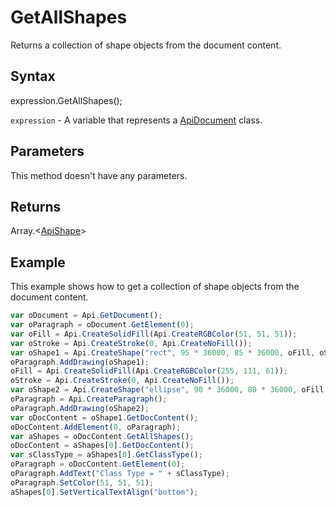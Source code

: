 # GetAllShapes

Returns a collection of shape objects from the document content.

## Syntax

expression.GetAllShapes();

`expression` - A variable that represents a [ApiDocument](../ApiDocument.md) class.

## Parameters

This method doesn't have any parameters.

## Returns

Array.\<[ApiShape](../../ApiShape/ApiShape.md)>

## Example

This example shows how to get a collection of shape objects from the document content.

```javascript
var oDocument = Api.GetDocument();
var oParagraph = oDocument.GetElement(0);
var oFill = Api.CreateSolidFill(Api.CreateRGBColor(51, 51, 51));
var oStroke = Api.CreateStroke(0, Api.CreateNoFill());
var oShape1 = Api.CreateShape("rect", 95 * 36000, 85 * 36000, oFill, oStroke);
oParagraph.AddDrawing(oShape1);
oFill = Api.CreateSolidFill(Api.CreateRGBColor(255, 111, 61));
oStroke = Api.CreateStroke(0, Api.CreateNoFill());
var oShape2 = Api.CreateShape("ellipse", 90 * 36000, 80 * 36000, oFill, oStroke);
oParagraph = Api.CreateParagraph();
oParagraph.AddDrawing(oShape2);
var oDocContent = oShape1.GetDocContent();
oDocContent.AddElement(0, oParagraph);
var aShapes = oDocContent.GetAllShapes();
oDocContent = aShapes[0].GetDocContent();
var sClassType = aShapes[0].GetClassType();
oParagraph = oDocContent.GetElement(0);
oParagraph.AddText("Class Type = " + sClassType);
oParagraph.SetColor(51, 51, 51);
aShapes[0].SetVerticalTextAlign("bottom");
```
